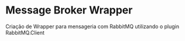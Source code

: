 # Message Broker Wrapper
Criação de Wrapper para mensageria com RabbitMQ utilizando o plugin RabbitMQ.Client
